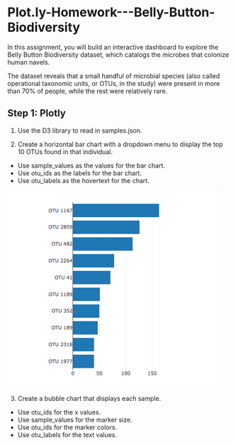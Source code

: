 # Plot.ly-Homework---Belly-Button-Biodiversity

In this assignment, you will build an interactive dashboard to explore the Belly Button Biodiversity dataset, which catalogs the microbes that colonize human navels.

The dataset reveals that a small handful of microbial species (also called operational taxonomic units, or OTUs, in the study) were present in more than 70% of people, while the rest were relatively rare.

## Step 1: Plotly

1. Use the D3 library to read in samples.json.

2. Create a horizontal bar chart with a dropdown menu to display the top 10 OTUs found in that individual.

* Use sample_values as the values for the bar chart.
* Use otu_ids as the labels for the bar chart.
* Use otu_labels as the hovertext for the chart.

![screenshot](Images/hw01.png)

3. Create a bubble chart that displays each sample.

* Use otu_ids for the x values.
* Use sample_values for the marker size.
* Use otu_ids for the marker colors.
* Use otu_labels for the text values.
